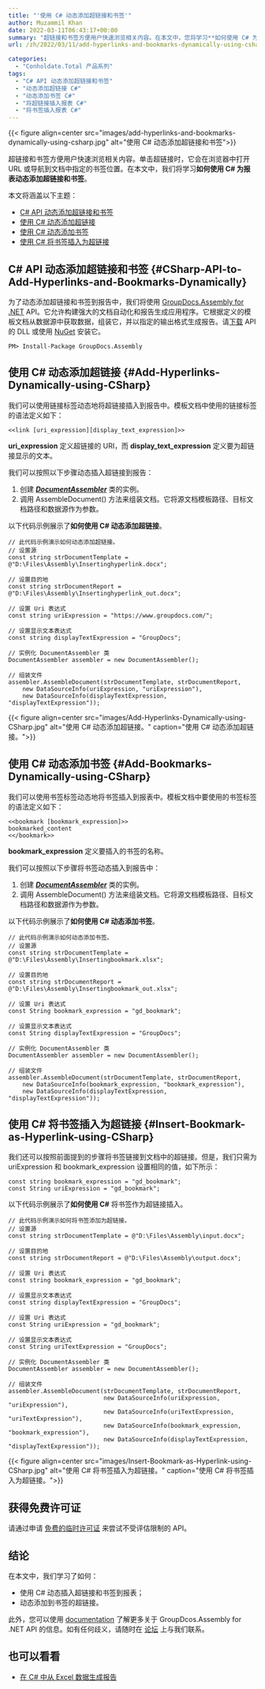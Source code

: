```yaml
---
title: "'使用 C# 动态添加超链接和书签'"
author: Muzammil Khan
date: 2022-03-11T06:43:17+00:00
summary: "超链接和书签方便用户快速浏览相关内容。在本文中，您将学习**如何使用 C# 为报表动态添加超链接和书签**。"
url: /zh/2022/03/11/add-hyperlinks-and-bookmarks-dynamically-using-csharp/

categories:
  - "Conholdate.Total 产品系列"
tags:
  - "C# API 动态添加超链接和书签"
  - "动态添加超链接 C#"
  - "动态添加书签 C#"
  - "将超链接插入报表 C#"
  - "将书签插入报表 C#"
---
```


{{< figure align=center src="images/add-hyperlinks-and-bookmarks-dynamically-using-csharp.jpg" alt="使用 C# 动态添加超链接和书签">}}
 
超链接和书签方便用户快速浏览相关内容。单击超链接时，它会在浏览器中打开 URL 或导航到文档中指定的书签位置。在本文中，我们将学习**如何使用 C# 为报表动态添加超链接和书签**。

本文将涵盖以下主题：

  * [C# API 动态添加超链接和书签][1]
  * [使用 C# 动态添加超链接][2]
  * [使用 C# 动态添加书签][3]
  * [使用 C# 将书签插入为超链接][4]

## C# API 动态添加超链接和书签 {#CSharp-API-to-Add-Hyperlinks-and-Bookmarks-Dynamically}

为了动态添加超链接和书签到报告中，我们将使用 [GroupDocs.Assembly for .NET][5] API。它允许构建强大的文档自动化和报告生成应用程序。它根据定义的模板文档从数据源中获取数据，组装它，并以指定的输出格式生成报告。请[下载][6] API 的 DLL 或使用 [NuGet][7] 安装它。

```
PM> Install-Package GroupDocs.Assembly
```

## 使用 C# 动态添加超链接 {#Add-Hyperlinks-Dynamically-using-CSharp}

我们可以使用链接标签动态地将超链接插入到报告中。模板文档中使用的链接标签的语法定义如下：

```
<<link [uri_expression][display_text_expression]>>
```

**uri_expression** 定义超链接的 URI，而 **display_text_expression** 定义要为超链接显示的文本。

我们可以按照以下步骤动态插入超链接到报告：

  1. 创建 _**[DocumentAssembler][8]**_ 类的实例。
  2. 调用 AssembleDocument() 方法来组装文档。它将源文档模板路径、目标文档路径和数据源作为参数。

以下代码示例展示了**如何使用 C# 动态添加超链接**。

```
// 此代码示例演示如何动态添加超链接。
// 设置源 
const string strDocumentTemplate = @"D:\Files\Assembly\Insertinghyperlink.docx";

// 设置目的地 
const string strDocumentReport = @"D:\Files\Assembly\Insertinghyperlink_out.docx";

// 设置 Uri 表达式
const string uriExpression = "https://www.groupdocs.com/";

// 设置显示文本表达式
const string displayTextExpression = "GroupDocs";

// 实例化 DocumentAssembler 类
DocumentAssembler assembler = new DocumentAssembler();

// 组装文件 
assembler.AssembleDocument(strDocumentTemplate, strDocumentReport,
    new DataSourceInfo(uriExpression, "uriExpression"),
    new DataSourceInfo(displayTextExpression, "displayTextExpression"));
```

{{< figure align=center src="images/Add-Hyperlinks-Dynamically-using-CSharp.jpg" alt="使用 C# 动态添加超链接。" caption="使用 C# 动态添加超链接。">}}
 

## 使用 C# 动态添加书签 {#Add-Bookmarks-Dynamically-using-CSharp}

我们可以使用书签标签动态地将书签插入到报表中。模板文档中要使用的书签标签的语法定义如下：

```
<<bookmark [bookmark_expression]>>
bookmarked_content
<</bookmark>>
```

**bookmark_expression** 定义要插入的书签的名称。

我们可以按照以下步骤将书签动态插入到报告中：

  1. 创建 _**[DocumentAssembler][8]**_ 类的实例。
  2. 调用 AssembleDocument() 方法来组装文档。它将源文档模板路径、目标文档路径和数据源作为参数。

以下代码示例展示了**如何使用 C# 动态添加书签**。

```
// 此代码示例演示如何动态添加书签。
// 设置源 
const string strDocumentTemplate = @"D:\Files\Assembly\Insertingbookmark.xlsx";

// 设置目的地 
const string strDocumentReport = @"D:\Files\Assembly\Insertingbookmark_out.xlsx";

// 设置 Uri 表达式
const String bookmark_expression = "gd_bookmark";

// 设置显示文本表达式
const String displayTextExpression = "GroupDocs";

// 实例化 DocumentAssembler 类
DocumentAssembler assembler = new DocumentAssembler();

// 组装文件 
assembler.AssembleDocument(strDocumentTemplate, strDocumentReport,
    new DataSourceInfo(bookmark_expression, "bookmark_expression"),
    new DataSourceInfo(displayTextExpression, "displayTextExpression"));
```


## 使用 C# 将书签插入为超链接 {#Insert-Bookmark-as-Hyperlink-using-CSharp}

我们还可以按照前面提到的步骤将书签链接到文档中的超链接。但是，我们只需为 uriExpression 和 bookmark_expression 设置相同的值，如下所示：

```
const string bookmark_expression = "gd_bookmark";
const String uriExpression = "gd_bookmark";
```

以下代码示例展示了**如何使用 C#** 将书签作为超链接插入。

```
// 此代码示例演示如何将书签添加为超链接。
// 设置源 
const string strDocumentTemplate = @"D:\Files\Assembly\input.docx";

// 设置目的地 
const string strDocumentReport = @"D:\Files\Assembly\output.docx";

// 设置 Uri 表达式
const string bookmark_expression = "gd_bookmark";

// 设置显示文本表达式
const string displayTextExpression = "GroupDocs";

// 设置 Uri 表达式
const String uriExpression = "gd_bookmark";

// 设置显示文本表达式
const String uriTextExpression = "GroupDocs";

// 实例化 DocumentAssembler 类
DocumentAssembler assembler = new DocumentAssembler();

// 组装文件 
assembler.AssembleDocument(strDocumentTemplate, strDocumentReport,
                           new DataSourceInfo(uriExpression, "uriExpression"), 
                           new DataSourceInfo(uriTextExpression, "uriTextExpression"),
                           new DataSourceInfo(bookmark_expression, "bookmark_expression"),
                           new DataSourceInfo(displayTextExpression, "displayTextExpression"));
```

{{< figure align=center src="images/Insert-Bookmark-as-Hyperlink-using-CSharp.jpg" alt="使用 C# 将书签插入为超链接。" caption="使用 C# 将书签插入为超链接。">}}

## 获得免费许可证

请通过申请 [免费的临时许可证][9] 来尝试不受评估限制的 API。

## 结论

在本文中，我们学习了如何：
  * 使用 C# 动态插入超链接和书签到报表；
  * 动态添加到书签的超链接。

此外，您可以使用 [documentation][10] 了解更多关于 GroupDcos.Assembly for .NET API 的信息。如有任何歧义，请随时在 [论坛][11] 上与我们联系。

## 也可以看看

  * [在 C# 中从 Excel 数据生成报告][12]

  [1]: #CSharp-API-to-Add-Hyperlinks-and-Bookmarks-Dynamically
  [2]: #Add-Hyperlinks-Dynamically-using-CSharp
  [3]: #Add-Bookmarks-Dynamically-using-CSharp
  [4]: #Insert-Bookmark-as-Hyperlink-using-CSharp
  [5]: https://products.groupdocs.com/assembly/net/
  [6]: https://downloads.groupdocs.com/assembly/net
  [7]: https://www.nuget.org/packages/groupdocs.assembly
  [8]: https://apireference.groupdocs.com/assembly/net/groupdocs.assembly/documentassembler
  [9]: https://purchase.conholdate.com/temporary-license
  [10]: https://docs.groupdocs.com/assembly/net/
  [11]: https://forum.groupdocs.com/c/assembly/15
  [12]: https://blog.conholdate.com/2021/04/29/generate-reports-from-excel-data-in-csharp/
